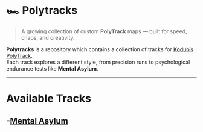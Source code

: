 # 🏎️ Polytracks

> A growing collection of custom **PolyTrack** maps — built for speed, chaos, and creativity.

**Polytracks** is a repository which contains a collection of tracks for [Kodub’s PolyTrack](https://www.kodub.com/apps/polytrack).  
Each track explores a different style, from precision runs to psychological endurance tests like **Mental Asylum**.

---

# Available Tracks

## -[Mental Asylum](https://github.com/SoxRegretsLife/PolyTracks/tree/MentalAsylum)

